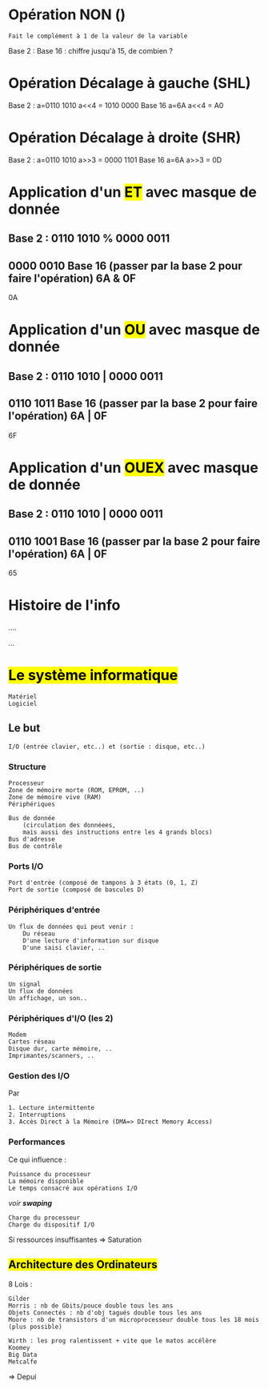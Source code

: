 # Opération NON ()
	Fait le complément à 1 de la valeur de la variable
  Base 2 : 
Base 16 : chiffre jusqu'à 15, de combien ? 

# Opération Décalage à gauche (SHL)
Base 2 : 
	a=0110 1010
	a<<4 = 1010 0000
Base 16
	a=6A
	a<<4 = A0

# Opération Décalage à droite (SHR)
Base 2 : 
	a=0110 1010
	a>>3 = 0000 1101
Base 16
	a=6A
	a>>3 = 0D

# Application d'un <mark class="hltr-orange">ET</mark> avec masque de donnée

Base 2 : 
	0110 1010
% 
	0000 0011
----
0000 0010
Base 16 (passer par la base 2 pour faire l'opération)
	6A
&
	0F
----
0A

# Application d'un <mark class="hltr-orange">OU</mark> avec masque de donnée
Base 2 : 
	0110 1010
| 
	0000 0011
----
0110 1011
Base 16 (passer par la base 2 pour faire l'opération)
	6A
|
	0F
----
6F

# Application d'un <mark class="hltr-orange">OUEX</mark> avec masque de donnée
Base 2 : 
	0110 1010
| 
	0000 0011
----
0110 1001
Base 16 (passer par la base 2 pour faire l'opération)
	6A
|
	0F
----
65

# Histoire de l'info

....


...



# <mark class="hltr-blue">Le système informatique</mark>
	Matériel
	Logiciel

## Le but
	I/O (entrée clavier, etc..) et (sortie : disque, etc..)

### Structure
	Processeur
	Zone de mémoire morte (ROM, EPROM, ..)
	Zone de mémoire vive (RAM)
	Périphériques

	Bus de donnée 
		(circulation des donnéees, 
		mais aussi des instructions entre les 4 grands blocs)
	Bus d'adresse
	Bus de contrôle

### Ports I/O
	Port d'entrée (composé de tampons à 3 états (0, 1, Z)
	Port de sortie (composé de bascules D)

### Périphériques d'entrée
	Un flux de données qui peut venir :
		Du réseau
		D'une lecture d'information sur disque
		D'une saisi clavier, ..

### Périphériques de sortie
	Un signal
	Un flux de données
	Un affichage, un son..

### Périphériques d'I/O (les 2)
	Modem
	Cartes réseau
	Disque dur, carte mémoire, ..
	Imprimantes/scanners, ..


### Gestion des I/O
Par

	1. Lecture intermittente
	2. Interruptions
	3. Accès Direct à la Mémoire (DMA=> DIrect Memory Access)

### Performances
Ce qui influence : 

	Puissance du processeur
	La mémoire disponible
	Le temps consacré aux opérations I/O
_voir **swaping**_

	Charge du processeur
	Charge du dispositif I/O

Si ressources insuffisantes => Saturation
## <mark class="hltr-yellow">Architecture des Ordinateurs</mark>

8 Lois :

	Gilder
	Morris : nb de Gbits/pouce double tous les ans
	Objets Connectés : nb d'obj tagués double tous les ans
	Moore : nb de transistors d'un microprocesseur double tous les 18 mois (plus possible)

	Wirth : les prog ralentissent + vite que le matos accélère
	Koomey
	Big Data
	Metcalfe

=> Depui